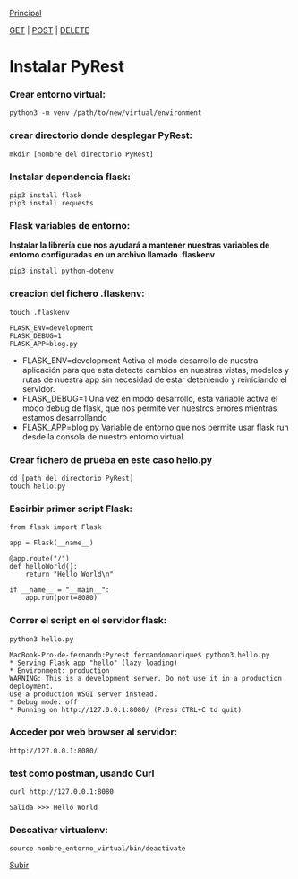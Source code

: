<a name='top'></a>
[Principal](../README.md)<br/>

[GET](README_GetApi.md) | [POST](README_PostApi.md) | [DELETE](README_DeleteApi.md)


# Instalar PyRest

###  Crear entorno virtual:
    python3 -m venv /path/to/new/virtual/environment

### crear directorio donde desplegar PyRest:
    mkdir [nombre del directorio PyRest]

### Instalar dependencia flask:
    pip3 install flask
    pip3 install requests

### Flask variables de entorno:
**Instalar la librería que nos ayudará a mantener nuestras variables de entorno configuradas en un archivo llamado .flaskenv**
    
    pip3 install python-dotenv
    
### creacion del fichero .flaskenv:
    touch .flaskenv
    
    FLASK_ENV=development
    FLASK_DEBUG=1
    FLASK_APP=blog.py
    
* FLASK_ENV=development Activa el modo desarrollo de nuestra aplicación para que esta detecte cambios en nuestras vistas, modelos y rutas de nuestra app sin necesidad de estar deteniendo y reiniciando el servidor.
* FLASK_DEBUG=1 Una vez en modo desarrollo, esta variable activa el modo debug de flask, que nos permite ver nuestros errores mientras estamos desarrollando
* FLASK_APP=blog.py Variable de entorno que nos permite usar flask run desde la consola de nuestro entorno virtual.

### Crear fichero de prueba en este caso hello.py
    cd [path del directorio PyRest]
    touch hello.py

### Escirbir primer script Flask:
    from flask import Flask
    
    app = Flask(__name__)
    
    @app.route("/")
    def helloWorld():
        return "Hello World\n"
        
    if __name__ = "__main__":
        app.run(port=8080)
    
### Correr el script en el servidor flask:
    python3 hello.py

    MacBook-Pro-de-fernando:Pyrest fernandomanrique$ python3 hello.py
    * Serving Flask app "hello" (lazy loading)
    * Environment: production
    WARNING: This is a development server. Do not use it in a production deployment.
    Use a production WSGI server instead.
    * Debug mode: off
    * Running on http://127.0.0.1:8080/ (Press CTRL+C to quit)
 
### Acceder por web browser al servidor:
    http://127.0.0.1:8080/ 

### test como postman, usando Curl
    curl http://127.0.0.1:8080 

    Salida >>> Hello World

### Descativar virtualenv:
    source nombre_entorno_virtual/bin/deactivate

[Subir](#top)

